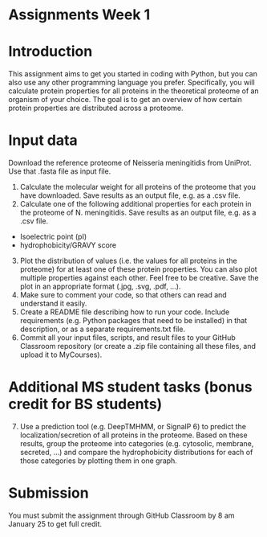 # Assignments Week 1
# Introduction
This assignment aims to get you started in coding with Python, but you can also use any other programming language you prefer. Specifically, you will calculate protein properties for all proteins in the theoretical proteome of an organism of your choice. The goal is to get an overview of how certain protein properties are distributed across a proteome.  
# Input data
Download the reference proteome of Neisseria meningitidis from UniProt. Use that .fasta file as input file.
1)	Calculate the molecular weight for all proteins of the proteome that you have downloaded. Save results as an output file, e.g. as a .csv file.
2)	Calculate one of the following additional properties for each protein in the proteome of N. meningitidis. Save results as an output file, e.g. as a .csv file. 
*	Isoelectric point (pI)
*	hydrophobicity/GRAVY score
3)	Plot the distribution of values (i.e. the values for all proteins in the proteome) for at least one of these protein properties. You can also plot multiple properties against each other. Feel free to be creative. Save the plot in an appropriate format (.jpg, .svg, .pdf, …).
4)	Make sure to comment your code, so that others can read and understand it easily.
5)	Create a README file describing how to run your code. Include requirements (e.g. Python packages that need to be installed) in that description, or as a separate requirements.txt file.
6)	Commit all your input files, scripts, and result files to your GitHub Classroom repository (or create a .zip file containing all these files, and upload it to MyCourses).
# Additional MS student tasks (bonus credit for BS students)
7)	Use a prediction tool (e.g. DeepTMHMM, or SignalP 6) to predict the localization/secretion of all proteins in the proteome. Based on these results, group the proteome into categories (e.g. cytosolic, membrane, secreted, …) and compare the hydrophobicity distributions for each of those categories by plotting them in one graph.
# Submission
You must submit the assignment through GitHub Classroom by 8 am January 25 to get full credit. 
